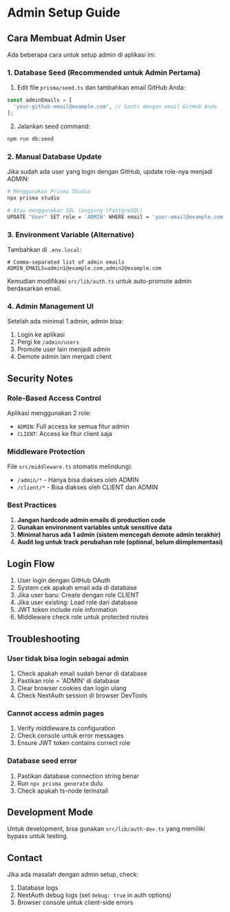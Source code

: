# Admin Setup Guide

## Cara Membuat Admin User

Ada beberapa cara untuk setup admin di aplikasi ini:

### 1. Database Seed (Recommended untuk Admin Pertama)

1. Edit file `prisma/seed.ts` dan tambahkan email GitHub Anda:
```typescript
const adminEmails = [
  'your-github-email@example.com', // Ganti dengan email GitHub Anda
];
```

2. Jalankan seed command:
```bash
npm run db:seed
```

### 2. Manual Database Update

Jika sudah ada user yang login dengan GitHub, update role-nya menjadi ADMIN:

```bash
# Menggunakan Prisma Studio
npx prisma studio

# Atau menggunakan SQL langsung (PostgreSQL)
UPDATE "User" SET role = 'ADMIN' WHERE email = 'your-email@example.com';
```

### 3. Environment Variable (Alternative)

Tambahkan di `.env.local`:
```env
# Comma-separated list of admin emails
ADMIN_EMAILS=admin1@example.com,admin2@example.com
```

Kemudian modifikasi `src/lib/auth.ts` untuk auto-promote admin berdasarkan email.

### 4. Admin Management UI

Setelah ada minimal 1 admin, admin bisa:
1. Login ke aplikasi
2. Pergi ke `/admin/users`
3. Promote user lain menjadi admin
4. Demote admin lain menjadi client

## Security Notes

### Role-Based Access Control

Aplikasi menggunakan 2 role:
- `ADMIN`: Full access ke semua fitur admin
- `CLIENT`: Access ke fitur client saja

### Middleware Protection

File `src/middleware.ts` otomatis melindungi:
- `/admin/*` - Hanya bisa diakses oleh ADMIN
- `/client/*` - Bisa diakses oleh CLIENT dan ADMIN

### Best Practices

1. **Jangan hardcode admin emails di production code**
2. **Gunakan environment variables untuk sensitive data**
3. **Minimal harus ada 1 admin (sistem mencegah demote admin terakhir)**
4. **Audit log untuk track perubahan role (optional, belum diimplementasi)**

## Login Flow

1. User login dengan GitHub OAuth
2. System cek apakah email ada di database
3. Jika user baru: Create dengan role CLIENT
4. Jika user existing: Load role dari database
5. JWT token include role information
6. Middleware check role untuk protected routes

## Troubleshooting

### User tidak bisa login sebagai admin
1. Check apakah email sudah benar di database
2. Pastikan role = 'ADMIN' di database
3. Clear browser cookies dan login ulang
4. Check NextAuth session di browser DevTools

### Cannot access admin pages
1. Verify middleware.ts configuration
2. Check console untuk error messages
3. Ensure JWT token contains correct role

### Database seed error
1. Pastikan database connection string benar
2. Run `npx prisma generate` dulu
3. Check apakah ts-node terinstall

## Development Mode

Untuk development, bisa gunakan `src/lib/auth-dev.ts` yang memiliki bypass untuk testing.

## Contact

Jika ada masalah dengan admin setup, check:
1. Database logs
2. NextAuth debug logs (set `debug: true` in auth options)
3. Browser console untuk client-side errors

